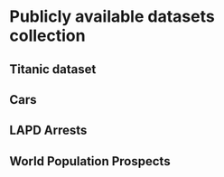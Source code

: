 # Publicly available datasets collection

## Titanic dataset

## Cars

## LAPD Arrests

## World Population Prospects
